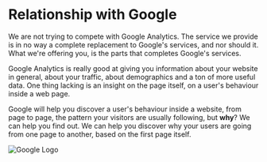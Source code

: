 # Relationship with Google

We are not trying to compete with Google Analytics. The service we provide is in no way a complete replacement to Google's services, and nor should it. What we're offering you, is the parts that completes Google's services.

Google Analytics is really good at giving you information about your website in general, about your traffic, about demographics and a ton of more useful data. One thing lacking is an insight on the page itself, on a user's behaviour inside a web page. 

Google will help you discover a user's behaviour inside a website, from page to page, the pattern your visitors are usually following, but **why**? We can help you find out. We can help you discover why your users are going from one page to another, based on the first page itself.

![Google Logo](http://upload.wikimedia.org/wikipedia/commons/3/30/Googlelogo.png)

